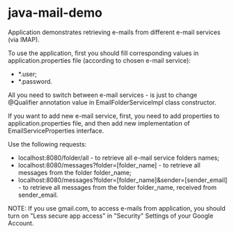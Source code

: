 # java-mail-demo
Application demonstrates retrieving e-mails from different e-mail services (via IMAP).

To use the application, first you should fill corresponding values in application.properties file (according to chosen e-mail service):
- *.user;
- *.password.

All you need to switch between e-mail services - is just to change @Qualifier annotation value in EmailFolderServiceImpl class constructor.

If you want to add new e-mail service, first, you need to add properties to application.properties file, and then add new implementation of EmailServiceProperties interface.

Use the following requests:
- localhost:8080/folder/all - to retrieve all e-mail service folders names;
- localhost:8080/messages?folder=[folder_name] - to retrieve all messages from the folder folder_name;
- localhost:8080/messages?folder=[folder_name]&sender=[sender_email] - to retrieve all messages from the folder folder_name, received from sender_email.

NOTE: If you use gmail.com, to access e-mails from application, you should turn on "Less secure app access" in "Security" Settings of your Google Account.

